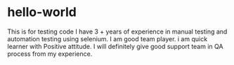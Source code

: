 # hello-world
This is for testing code
I have 3 + years of experience in manual testing and automation testing using selenium.
I am good team player. i am quick learner with Positive attitude. I will definitely give good support  team in QA process from my experience.
